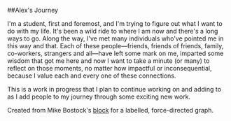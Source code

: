 ##Alex's Journey

I'm a student, first and foremost, and I'm trying to figure out what I want to do with my life. 
It's been a wild ride to where I am now and there's a long ways to go. Along the way, I've met many
individuals who've pointed me in this way and that. Each of these people&mdash;friends, friends of 
friends, family, co-workers, strangers and all&mdash;have left some mark on me, imparted some 
wisdom that got me here and now I want to take a minute (or many) to reflect on those moments, no
 matter how impactful or inconsequential, because I value each and every one of these connections.


This is a work in progress that I plan to continue working on and adding to as I add people to my 
journey through some exciting new work.

Created from Mike Bostock's [block](https://gist.github.com/mbostock/950642) for a labelled, 
force-directed graph.
